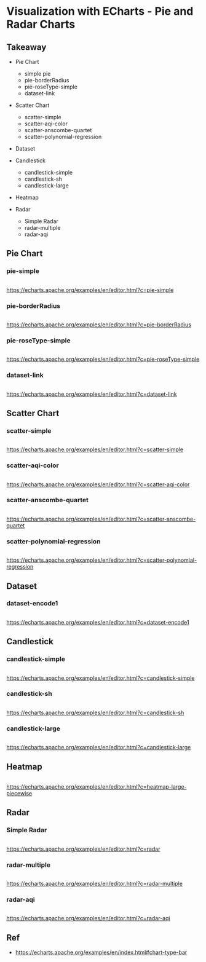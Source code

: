 # Visualization with ECharts - Pie and Radar Charts

## Takeaway

* Pie Chart

  * simple pie
  * pie-borderRadius
  * pie-roseType-simple
  * dataset-link

* Scatter Chart
  * scatter-simple
  * scatter-aqi-color
  * scatter-anscombe-quartet
  * scatter-polynomial-regression
* Dataset
* Candlestick
  * candlestick-simple
  * candlestick-sh
  * candlestick-large
* Heatmap
* Radar
  * Simple Radar
  * radar-multiple
  * radar-aqi

## Pie Chart

### pie-simple

```html

```

https://echarts.apache.org/examples/en/editor.html?c=pie-simple

### pie-borderRadius

```html

```

https://echarts.apache.org/examples/en/editor.html?c=pie-borderRadius

### pie-roseType-simple

```html

```

https://echarts.apache.org/examples/en/editor.html?c=pie-roseType-simple

### dataset-link

```html

```

https://echarts.apache.org/examples/en/editor.html?c=dataset-link

## Scatter Chart

### scatter-simple

```html

```

https://echarts.apache.org/examples/en/editor.html?c=scatter-simple

### scatter-aqi-color

```html

```

https://echarts.apache.org/examples/en/editor.html?c=scatter-aqi-color
 
### scatter-anscombe-quartet

```html

```

https://echarts.apache.org/examples/en/editor.html?c=scatter-anscombe-quartet

### scatter-polynomial-regression

```html

```

https://echarts.apache.org/examples/en/editor.html?c=scatter-polynomial-regression

## Dataset

### dataset-encode1

```html

```

https://echarts.apache.org/examples/en/editor.html?c=dataset-encode1


## Candlestick

### candlestick-simple

```html

```

https://echarts.apache.org/examples/en/editor.html?c=candlestick-simple

### candlestick-sh

```html

```

https://echarts.apache.org/examples/en/editor.html?c=candlestick-sh

### candlestick-large

```html

```

https://echarts.apache.org/examples/en/editor.html?c=candlestick-large

## Heatmap

```html

```

https://echarts.apache.org/examples/en/editor.html?c=heatmap-large-piecewise

## Radar

### Simple Radar

```html

```

https://echarts.apache.org/examples/en/editor.html?c=radar

### radar-multiple

```html

```

https://echarts.apache.org/examples/en/editor.html?c=radar-multiple

### radar-aqi

```html

```

https://echarts.apache.org/examples/en/editor.html?c=radar-aqi

## Ref

- https://echarts.apache.org/examples/en/index.html#chart-type-bar